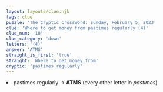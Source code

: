 ```yaml
---
layout: layouts/clue.njk
tags: clue
puzzle: 'The Cryptic Crossword: Sunday, February 5, 2023'
clue: 'Where to get money from pastimes regularly (4)'
clue_num: '18'
clue_category: 'down'
letters: '(4)'
answer: 'ATMS'
straight_is_first: 'true'
straight: 'Where to get money from'
cryptic: 'pastimes regularly'
---
```

<li>pastimes regularly → <b>ATMS</b> (every other letter in <i>pastimes</i>)</li>